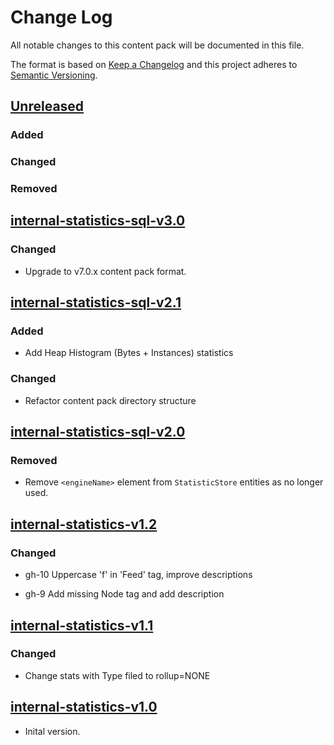 # Change Log

All notable changes to this content pack will be documented in this file.

The format is based on [Keep a Changelog](http://keepachangelog.com/)
and this project adheres to [Semantic Versioning](http://semver.org/).

## [Unreleased]

### Added

### Changed

### Removed


## [internal-statistics-sql-v3.0]

### Changed

* Upgrade to v7.0.x content pack format.


## [internal-statistics-sql-v2.1]

### Added

* Add Heap Histogram (Bytes + Instances) statistics

### Changed

* Refactor content pack directory structure

## [internal-statistics-sql-v2.0]

### Removed

* Remove `<engineName>` element from `StatisticStore` entities as no longer used.


## [internal-statistics-v1.2]

### Changed

* gh-10 Uppercase 'f' in 'Feed' tag, improve descriptions

* gh-9 Add missing Node tag and add description


## [internal-statistics-v1.1]

### Changed

* Change stats with Type filed to rollup=NONE

## [internal-statistics-v1.0]

* Inital version.


[Unreleased]: https://github.com/gchq/stroom-content/compare/internal-statistics-sql-v3.0...HEAD
[internal-statistics-sql-v3.0]: https://github.com/gchq/stroom-content/compare/internal-statistics-sql-v2.1...internal-statistics-sql-v3.0
[internal-statistics-sql-v2.1]: https://github.com/gchq/stroom-content/compare/internal-statistics-sql-v2.0...internal-statistics-sql-v2.1
[internal-statistics-sql-v2.0]: https://github.com/gchq/stroom-content/compare/internal-statistics-v1.2...internal-statistics-sql-v2.0
[internal-statistics-v1.2]: https://github.com/gchq/stroom-content/compare/internal-statistics-v1.1...internal-statistics-v1.2
[internal-statistics-v1.1]: https://github.com/gchq/stroom-content/compare/internal-statistics-v1.0...internal-statistics-v1.1
[internal-statistics-v1.0]: https://github.com/gchq/stroom-content/compare/internal-statistics-v1.0...internal-statistics-v1.0


